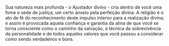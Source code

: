 Sua natureza mais profunda - o Ajustador divino - cria dentro de você uma fome e sede de justiça, um certo anseio pela perfeição divina. A religião é o ato de fé do reconhecimento deste impulso interior para a realização divina; e assim é provocada aquela confiança e garantia da alma de que você se torna consciente como o caminho da salvação, a técnica da sobrevivência da personalidade e de todos aqueles valores que você passou a considerar como sendo verdadeiros e bons.
